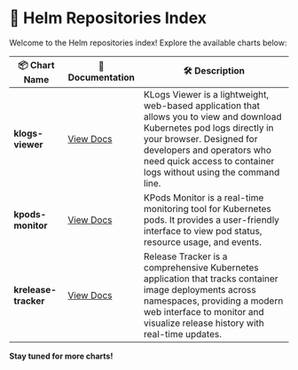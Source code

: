 # 🚀 Helm Repositories Index

Welcome to the Helm repositories index! Explore the available charts below:

| 📦 Chart Name    | 📖 Documentation                                   | 🛠️ Description                |
|------------------|---------------------------------------------------|-------------------------------|
| **klogs-viewer** | [View Docs](./charts/klogs-viewer/README.md)      | KLogs Viewer is a lightweight, web-based application that allows you to view and download Kubernetes pod logs directly in your browser. Designed for developers and operators who need quick access to container logs without using the command line. |
| **kpods-monitor** | [View Docs](./charts/kpods-monitor/README.md)     | KPods Monitor is a real-time monitoring tool for Kubernetes pods. It provides a user-friendly interface to view pod status, resource usage, and events. |
| **krelease-tracker** | [View Docs](./charts/krelease-tracker/README.md) | Release Tracker is a comprehensive Kubernetes application that tracks container image deployments across namespaces, providing a modern web interface to monitor and visualize release history with real-time updates. |

**Stay tuned for more charts!**

